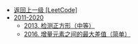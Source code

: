 - [返回上一级 [LeetCode]](LeetCode/)
- [2011-2020](LeetCode/2011-2020/)
  - [2013. 检测正方形（中等）](LeetCode/2011-2020/2013.%20检测正方形（中等）.md)
  - [2016. 增量元素之间的最大差值（简单）](LeetCode/2011-2020/2016.%20增量元素之间的最大差值（简单）.md)

